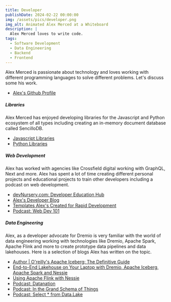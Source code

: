 ```yaml
---
title: Developer
publishDate: 2024-02-22 00:00:00
img: /assets/pics/developer.png
img_alt: Animated Alex Merced at a Whiteboard
description: |
  Alex Merced loves to write code.
tags:
  - Software Development
  - Data Engineering
  - Backend
  - Frontend
---
```


Alex Merced is passionate about technology and loves working with different programming languages to solve different problems. Let's discuss some his work.

- [Alex's Github Profile](https://www.github.com/alexmercedcoder)

<h5>Libraries</h5>

Alex Merced has enjoyed developing libraries for the Javascript and Python ecosystem of all types including creating an in-memory document database called SencilloDB.

- [Javascript Libraries](https://www.npmjs.com/~alexmerced)
- [Python Libraries](https://pypi.org/user/alexmerced/)

<h5>Web Development</h5>

Alex has worked with agencies like Crossfield digital working with GraphQL, Next and more. Alex has spent a lot of time creating different personal projects and educational projects to train other developers including a podcast on web development.

- [devNursery.com: Developer Education Hub](https://main.devnursery.com/)
- [Alex's Developer Blog](https://tuts.alexmercedcoder.dev/)
- [Templates Alex's Created for Rapid Development](https://github.com/Alex-Merced-Templates)
- [Podcast: Web Dev 101](https://open.spotify.com/show/04ZuSb96sicLYm9xb3NpXC?si=04266ebb39fd4132)

<h5>Data Engineering</h5>

Alex, as a developer advocate for Dremio is very familiar with the world of data engineering working with technologies like Dremio, Apache Spark, Apache Flink and more to create prototype data pipelines and data lakehouses. Here is a selection of blogs Alex has written on the topic.

- [Author | O'reilly's Apache Iceberg: The Definitive Guide](https://www.amazon.com/Apache-Iceberg-Functionality-Performance-Scalability/dp/1098148622/ref=sr_1_1?crid=12Q3SGOAGYYQ5&dib=eyJ2IjoiMSJ9.BH3TNrtNO2xH04WcgzKFTmF1M9iMn_ZvpRBjsDJThmNIF-8nVlEXtv1UhZcvTy48Xj3i28-cZNdNkYcDKm2lLFUuXd8qhKsFuJvBBHWHKiM.tyX4x0yObbMmK7OJleaFT1FVL6vN92Wcu4UD_uIHC34&dib_tag=se&keywords=apache+iceberg+the+definitive+guide&qid=1708610851&sprefix=apache+iceberg%2Caps%2C122&sr=8-1)
- [End-to-End Lakehouse on Your Laptop with Dremio, Apache Iceberg, Apache Spark and Nessie](https://dev.to/alexmercedcoder/data-engineering-create-a-apache-iceberg-based-data-lakehouse-on-your-laptop-41a8)
- [Using Apache Flink with Nessie](https://www.dremio.com/blog/using-flink-with-apache-iceberg-and-nessie/)
- [Podcast: Datanation](https://open.spotify.com/show/3KHzqR9eFW6bJ1Tqoh2juM?si=34e5af921f3546a0)
- [Podcast: In the Grand Schema of Things](https://open.spotify.com/show/1xjcqyShdg4DTF12nBf2ca?si=1b9d427655a24098)
- [Podcast: Select * from Data.Lake](https://open.spotify.com/show/5ewGS1AK1lBhn8B0NQHl1r?si=741bff820f594a78)